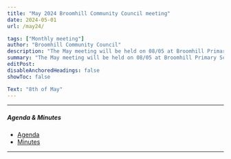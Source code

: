 ```yaml
---
title: "May 2024 Broomhill Community Council meeting" 
date: 2024-05-01
url: /may24/

tags: ["Monthly meeting"]
author: "Broomhill Community Council"
description: "The May meeting will be held on 08/05 at Broomhill Primary School." 
summary: "The May meeting will be held on 08/05 at Broomhill Primary School."
editPost:
disableAnchoredHeadings: false
showToc: false

Text: "8th of May"
---
```


---

##### Agenda & Minutes
+ [Agenda](/may24.pdf)
+ [Minutes](/may24m)

---

